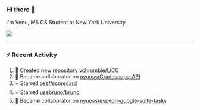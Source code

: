 ### Hi there 👋

I'm Venu, MS CS Student at New York University.


![](https://komarev.com/ghpvc/?username=vchrombie&label=👀)

---

### :zap: Recent Activity

<!--RECENT_ACTIVITY:start-->
1. 📔 Created new repository [vchrombie/LiCC](https://github.com/vchrombie/LiCC)
2. 🤝 Became collaborator on [nyuoss/Gradescope-API](https://github.com/nyuoss/Gradescope-API)
3. ⭐ Starred [ossf/scorecard](https://github.com/ossf/scorecard)
4. ⭐ Starred [usebruno/bruno](https://github.com/usebruno/bruno)
5. 🤝 Became collaborator on [nyuoss/espeon-google-suite-tasks](https://github.com/nyuoss/espeon-google-suite-tasks)
<!--RECENT_ACTIVITY:end-->

<!--
**vchrombie/vchrombie** is a ✨ _special_ ✨ repository because its `README.md` (this file) appears on your GitHub profile.

Here are some ideas to get you started:

- 🔭 I’m currently working on ...
- 🌱 I’m currently learning ...
- 👯 I’m looking to collaborate on ...
- 🤔 I’m looking for help with ...
- 💬 Ask me about ...
- 📫 How to reach me: ...
- 😄 Pronouns: ...
- ⚡ Fun fact: ...
-->

